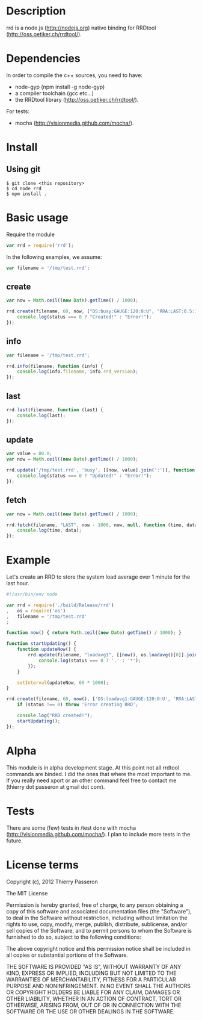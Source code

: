 # Description

rrd is a node.js (http://nodejs.org) native binding for RRDtool (http://oss.oetiker.ch/rrdtool/).

# Dependencies

In order to compile the c++ sources, you need to have: 
  * node-gyp (npm install -g node-gyp)
  * a compiler toolchain (gcc etc...)
  * the RRDtool library (http://oss.oetiker.ch/rrdtool/).

For tests:
  * mocha (http://visionmedia.github.com/mocha/).

# Install

## Using git

	$ git clone <this repository>
	$ cd node_rrd
	$ npm install .

# Basic usage

Require the module

```js
var rrd = require('rrd');
```

In the following examples, we assume:

```js
var filename = '/tmp/test.rrd';
```

## create

```js
var now = Math.ceil((new Date).getTime() / 1000);

rrd.create(filename, 60, now, ["DS:busy:GAUGE:120:0:U", "RRA:LAST:0.5:1:60"], function (status){ 
	console.log(status === 0 ? "Created!" : "Error!");
});
```

## info

```js
var filename = '/tmp/test.rrd';

rrd.info(filename, function (info) {
	console.log(info.filename, info.rrd_version);
}); 
```

## last

```js
rrd.last(filename, function (last) {
	console.log(last);
});
```

## update

```js
var value = 80.0;
var now = Math.ceil((new Date).getTime() / 1000);

rrd.update('/tmp/test.rrd', 'busy', [[now, value].join(':')], function (status){ 
	console.log(status === 0 ? "Updated!" : "Error!");
});
```

## fetch

```js
var now = Math.ceil((new Date).getTime() / 1000);

rrd.fetch(filename, "LAST", now - 1000, now, null, function (time, data) { 
	console.log(time, data); 
});
```

# Example

Let's create an RRD to store the system load average over 1 minute for the last hour.

```js
#!/usr/bin/env node

var rrd = require('./build/Release/rrd')
,	os = require('os')
,	filename = '/tmp/test.rrd'
;

function now() { return Math.ceil((new Date).getTime() / 1000); }

function startUpdating() {
	function updateNow() {
		rrd.update(filename, "loadavg1", [[now(), os.loadavg()[0]].join(':')], function (status) {
			console.log(status === 0 ? '.' : '*');
		});
	}

	setInterval(updateNow, 60 * 1000);
}

rrd.create(filename, 60, now(), ['DS:loadavg1:GAUGE:120:0:U', 'RRA:LAST:0.5:1:60'], function (status) {
	if (status !== 0) throw 'Error creating RRD';

	console.log("RRD created!");
	startUpdating();
});
```

# Alpha

This module is in alpha development stage. 
At this point not all rrdtool commands are binded. I did the ones that where the most important to me.
If you really need xport or an other command feel free to contact me (thierry dot passeron at gmail dot com).

# Tests

There are some (few) tests in /test done with mocha (http://visionmedia.github.com/mocha/).
I plan to include more tests in the future.

# License terms

Copyright (c), 2012 Thierry Passeron

The MIT License

Permission is hereby granted, free of charge, to any person obtaining a copy
of this software and associated documentation files (the "Software"), to
deal in the Software without restriction, including without limitation the
rights to use, copy, modify, merge, publish, distribute, sublicense, and/or
sell copies of the Software, and to permit persons to whom the Software is
furnished to do so, subject to the following conditions:

The above copyright notice and this permission notice shall be included in
all copies or substantial portions of the Software.

THE SOFTWARE IS PROVIDED "AS IS", WITHOUT WARRANTY OF ANY KIND, EXPRESS OR
IMPLIED, INCLUDING BUT NOT LIMITED TO THE WARRANTIES OF MERCHANTABILITY,
FITNESS FOR A PARTICULAR PURPOSE AND NONINFRINGEMENT. IN NO EVENT SHALL THE
AUTHORS OR COPYRIGHT HOLDERS BE LIABLE FOR ANY CLAIM, DAMAGES OR OTHER
LIABILITY, WHETHER IN AN ACTION OF CONTRACT, TORT OR OTHERWISE, ARISING
FROM, OUT OF OR IN CONNECTION WITH THE SOFTWARE OR THE USE OR OTHER DEALINGS
IN THE SOFTWARE.
